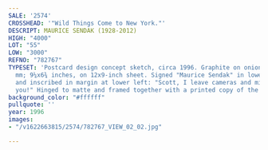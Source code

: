 ```yaml
---
SALE: '2574'
CROSSHEAD: '"Wild Things Come to New York."'
DESCRIPT: MAURICE SENDAK (1928-2012)
HIGH: "4000"
LOT: "55"
LOW: "3000"
REFNO: "782767"
TYPESET: 'Postcard design concept sketch, circa 1996. Graphite on onionskin. 234x170
  mm; 9¼x6¾ inches, on 12x9-inch sheet. Signed "Maurice Sendak" in lower right image,
  and inscribed in margin at lower left: "Scott, I leave cameras and microphones to
  you!" Hinged to matte and framed together with a printed copy of the postcard.'
background_color: "#ffffff"
pullquote: ''
year: 1996
images:
- "/v1622663815/2574/782767_VIEW_02_02.jpg"

---
```

